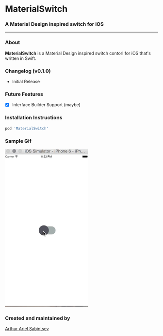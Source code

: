 # MaterialSwitch

### A Material Design inspired switch for iOS

---
### About
**MaterialSwitch** is a Material Design inspired switch contorl for iOS that's written in Swift.

### Changelog (v0.1.0)
- Initial Release

### Future Features
- [x] Interface Builder Support (maybe)

### Installation Instructions

```ruby
pod 'MaterialSwitch'
```

### Sample Gif

![Material Switch](https://github.com/ArtSabintsev/MaterialSwitch/blob/master/Sample.gif "Material Switch")

### Created and maintained by
[Arthur Ariel Sabintsev](http://www.sabintsev.com/)
